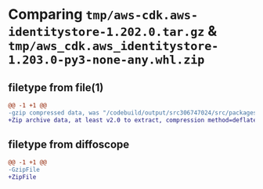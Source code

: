 # Comparing `tmp/aws-cdk.aws-identitystore-1.202.0.tar.gz` & `tmp/aws_cdk.aws_identitystore-1.203.0-py3-none-any.whl.zip`

## filetype from file(1)

```diff
@@ -1 +1 @@
-gzip compressed data, was "/codebuild/output/src306747024/src/packages/@aws-cdk/aws-identitystore/dist/python/aws-cdk.aws-identitystore-1.202.0.tar", last modified: Fri May 19 23:13:13 2023, max compression
+Zip archive data, at least v2.0 to extract, compression method=deflate
```

## filetype from diffoscope

```diff
@@ -1 +1 @@
-GzipFile
+ZipFile
```

